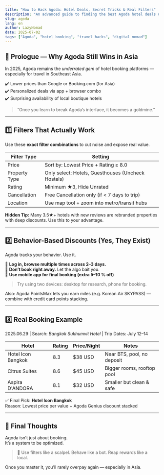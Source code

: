 ```yaml
---
title: "How to Hack Agoda: Hotel Deals, Secret Tricks & Real Filters"
description: "An advanced guide to finding the best Agoda hotel deals using real examples, filters, and behavior-based discounts."
slug: agoda
lang: en
author: LazyNomad
date: 2025-07-02
tags: ["Agoda", "hotel booking", "travel hacks", "digital nomad"]
---
```


## 🛫 Prologue — Why Agoda Still Wins in Asia

In 2025, Agoda remains the *underrated gem* of hotel booking platforms — especially for travel in Southeast Asia.

✔️ Lower prices than Google or Booking.com (for Asia)  
✔️ Personalized deals via app + browser combo  
✔️ Surprising availability of local boutique hotels

> “Once you learn to break Agoda’s interface, it becomes a goldmine.”

---

## 1️⃣ Filters That Actually Work

Use these **exact filter combinations** to cut noise and expose real value.

| Filter Type | Setting |
|-------------|---------|
| Price | Sort by: Lowest Price + Rating ≥ 8.0 |
| Property Type | Only select: Hotels, Guesthouses (Uncheck Hostels) |
| Rating | Minimum ★3, Hide Unrated |
| Cancellation | Free Cancellation only (if < 7 days to trip) |
| Location | Use map tool + zoom into metro/transit hubs |

**Hidden Tip:** Many 3.5★+ hotels with new reviews are rebranded properties with deep discounts. Use this to your advantage.

---

## 2️⃣ Behavior-Based Discounts (Yes, They Exist)

Agoda tracks your behavior. Use it.

🧠 **Log in, browse multiple times across 2–3 days.**  
🧠 **Don’t book right away.** Let the algo bait you.  
🧠 **Use mobile app for final booking (extra 5–10 % off)**

> Try using two devices: desktop for research, phone for booking.

Also: Agoda PointsMax lets you earn miles (e.g. Korean Air SKYPASS) — combine with credit card points stacking.

---

## 3️⃣ Real Booking Example

2025.06.29 | Search: *Bangkok Sukhumvit Hotel* | Trip Dates: July 12–14

| Hotel | Rating | Price/Night | Notes |
|-------|--------|-------------|-------|
| Hotel Icon Bangkok | 8.3 | $38 USD | Near BTS, pool, no deposit |
| Citrus Suites | 8.6 | $45 USD | Bigger rooms, rooftop pool |
| Aspira D'ANDORA | 8.1 | $32 USD | Smaller but clean & safe |

✅ Final Pick: **Hotel Icon Bangkok**  
Reason: Lowest price per value + Agoda Genius discount stacked

---

## 🧭 Final Thoughts

Agoda isn’t just about booking.  
It’s a system to be optimized.

> 🎯 Use filters like a scalpel. Behave like a bot. Reap rewards like a local.

Once you master it, you’ll rarely overpay again — especially in Asia.
